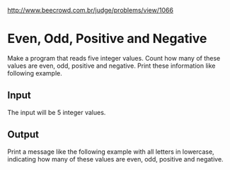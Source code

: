 http://www.beecrowd.com.br/judge/problems/view/1066

# Even, Odd, Positive and Negative

Make a program that reads five integer values. Count how many of these values
​​are even, odd, positive and negative. Print these information like following
example.

## Input

The input will be 5 integer values.

## Output

Print a message like the following example with all letters in lowercase,
indicating how many of these values ​​are even, odd, positive and negative.
